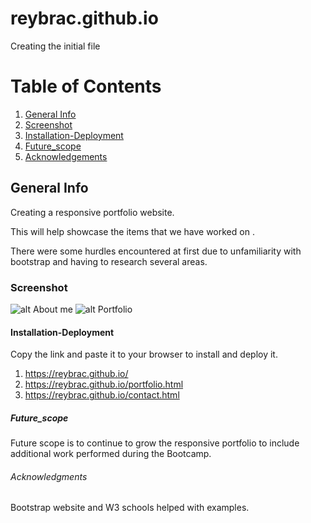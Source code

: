 # reybrac.github.io
Creating the initial file

# Table of Contents
1. [General Info](#general-info)
2. [Screenshot](#Screenshot)
3. [Installation-Deployment](#Installation-Deployment)
4. [Future_scope](#Future_scope)
5. [Acknowledgements](#Acknowledgements)

## General Info

Creating a responsive portfolio website. 

This will help showcase the items that we have worked on . 

There were some hurdles encountered at first due to unfamiliarity with bootstrap and having to research several areas. 


### Screenshot
![alt About me](https://github.com/reybrac/reybrac.github.io/blob/main/Assets/Images/Reybrac.github.io.JPG?raw=true)
![alt Portfolio](https://github.com/reybrac/reybrac.github.io/blob/main/Assets/Images/Portfolio.JPG?raw=true)

#### Installation-Deployment
Copy the link and paste it to your browser to install and deploy it. 

1. https://reybrac.github.io/
2. https://reybrac.github.io/portfolio.html
3. https://reybrac.github.io/contact.html

##### Future_scope
Future scope is to continue to grow the responsive portfolio to include additional work performed during the Bootcamp.

###### Acknowledgments
Bootstrap website and W3 schools helped with examples. 